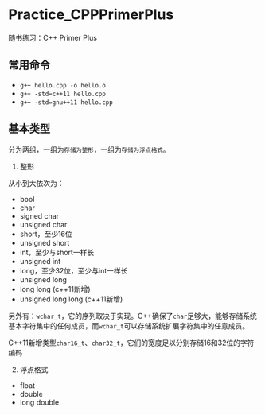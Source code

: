 # Practice_CPPPrimerPlus

随书练习：C++ Primer Plus

## 常用命令

- `g++ hello.cpp -o hello.o`
- `g++ -std=c++11 hello.cpp`
- `g++ -std=gnu++11 hello.cpp`

## 基本类型

分为两组，一组为`存储为整形`，一组为`存储为浮点格式`。

1. 整形

从小到大依次为：

- bool
- char
- signed char
- unsigned char
- short，至少16位
- unsigned short
- int，至少与short一样长
- unsigned int
- long，至少32位，至少与int一样长
- unsigned long
- long long  (c++11新增)
- unsigned long long (c++11新增)

另外有：`wchar_t`，它的序列取决于实现。C++确保了`char`足够大，能够存储系统基本字符集中的任何成员，而`wchar_t`可以存储系统扩展字符集中的任意成员。

C++11新增类型`char16_t`、`char32_t`，它们的宽度足以分别存储16和32位的字符编码

2. 浮点格式

- float
- double
- long double
